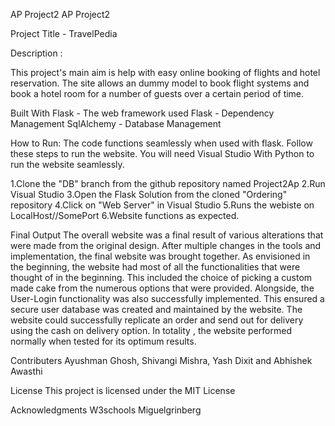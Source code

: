 AP Project2 AP Project2

Project Title - TravelPedia

Description :

This project's main aim is help with easy online booking of flights and hotel reservation. The site allows an dummy model to book flight systems and book a hotel room for a number of guests over a certain period of time.

Built With Flask - The web framework used Flask - Dependency Management SqlAlchemy - Database Management

How to Run: The code functions seamlessly when used with flask. Follow these steps to run the website. You will need Visual Studio With Python to run the website seamlessly.

1.Clone the "DB" branch from the github repository named Project2Ap 2.Run Visual Studio 3.Open the Flask Solution from the cloned "Ordering" repository 4.Click on "Web Server" in Visual Studio 5.Runs the webiste on LocalHost//SomePort 6.Website functions as expected.

Final Output The overall website was a final result of various alterations that were made from the original design. After multiple changes in the tools and implementation, the final website was brought together. As envisioned in the beginning, the website had most of all the functionalities that were thought of in the beginning. This included the choice of picking a custom made cake from the numerous options that were provided. Alongside, the User-Login functionality was also successfully implemented. This ensured a secure user database was created and maintained by the website. The website could successfully replicate an order and send out for delivery using the cash on delivery option. In totality , the website performed normally when tested for its optimum results.

Contributers Ayushman Ghosh, Shivangi Mishra, Yash Dixit and Abhishek Awasthi

License This project is licensed under the MIT License

Acknowledgments W3schools Miguelgrinberg
